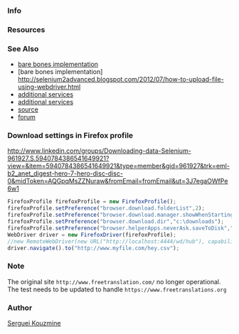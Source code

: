 ### Info


### Resources
### See Also
  - [bare bones implementation](https://saucelabs.com/resources/articles/selenium-file-upload)
  - [bare bones implementation] http://selenium2advanced.blogspot.com/2012/07/how-to-upload-file-using-webdriver.html
  - [additional services](http://www.programcreek.com/java-api-examples/index.php?api=org.openqa.selenium.remote.LocalFileDetector)
  - [additional services](http://www.programcreek.com/java-api-examples/index.php?source_dir=thucydides-master/thucydides-core/src/main/java/net/thucydides/core/pages/components/FileToUpload.java)
  - [source](https://seleniumhq.github.io/selenium/docs/api/java/org/openqa/selenium/remote/LocalFileDetector.html)
  - [forum](http://automated-testing.info/t/zagruzka-fajla-cherez-webdriver/3823/13)

### Download settings in Firefox profile

http://www.linkedin.com/groups/Downloading-data-Selenium-961927.S.5940784386541649921?view=&item=5940784386541649921&type=member&gid=961927&trk=eml-b2_anet_digest-hero-7-hero-disc-disc-0&midToken=AQGpqMsZZNuraw&fromEmail=fromEmail&ut=3J7egaOWfPe6w1
```javascript
FirefoxProfile firefoxProfile = new FirefoxProfile();
firefoxProfile.setPreference("browser.download.folderList",2);
firefoxProfile.setPreference("browser.download.manager.showWhenStarting",false);
firefoxProfile.setPreference("browser.download.dir","c:\downloads");
firefoxProfile.setPreference("browser.helperApps.neverAsk.saveToDisk","text/csv");
WebDriver driver = new FirefoxDriver(firefoxProfile);
//new RemoteWebDriver(new URL("http://localhost:4444/wd/hub"), capability);
driver.navigate().to("http://www.myfile.com/hey.csv");
```

### Note

The original site `http://www.freetranslation.com/` no longer operational. The test needs to be updated to handle `https://www.freetranslations.org`

### Author
[Serguei Kouzmine](kouzmine_serguei@yahoo.com)
